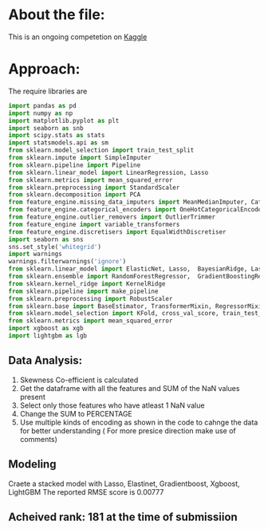 # About the file:
This is an ongoing competetion on [Kaggle](https://www.kaggle.com/c/house-prices-advanced-regression-techniques) 

# Approach:

The require libraries are 
```python
import pandas as pd
import numpy as np
import matplotlib.pyplot as plt
import seaborn as snb
import scipy.stats as stats
import statsmodels.api as sm
from sklearn.model_selection import train_test_split
from sklearn.impute import SimpleImputer
from sklearn.pipeline import Pipeline
from sklearn.linear_model import LinearRegression, Lasso
from sklearn.metrics import mean_squared_error
from sklearn.preprocessing import StandardScaler
from sklearn.decomposition import PCA
from feature_engine.missing_data_imputers import MeanMedianImputer, CategoricalVariableImputer, AddMissingIndicator
from feature_engine.categorical_encoders import OneHotCategoricalEncoder, RareLabelCategoricalEncoder,OrdinalCategoricalEncoder
from feature_engine.outlier_removers import OutlierTrimmer
from feature_engine import variable_transformers
from feature_engine.discretisers import EqualWidthDiscretiser
import seaborn as sns
sns.set_style('whitegrid')
import warnings  
warnings.filterwarnings('ignore')
from sklearn.linear_model import ElasticNet, Lasso,  BayesianRidge, LassoLarsIC
from sklearn.ensemble import RandomForestRegressor,  GradientBoostingRegressor
from sklearn.kernel_ridge import KernelRidge
from sklearn.pipeline import make_pipeline
from sklearn.preprocessing import RobustScaler
from sklearn.base import BaseEstimator, TransformerMixin, RegressorMixin, clone
from sklearn.model_selection import KFold, cross_val_score, train_test_split
from sklearn.metrics import mean_squared_error
import xgboost as xgb
import lightgbm as lgb
```

## Data Analysis:
1. Skewness Co-efficient is calculated
2. Get the dataframe with all the features and SUM of the NaN values present
3. Select only those features who have atleast 1 NaN value
4. Change the SUM to PERCENTAGE 
5. Use multiple kinds of encoding as shown in the code to cahnge the data for better understanding ( For more presice direction make use of comments)


## Modeling

Craete a stacked model with Lasso, Elastinet, Gradientboost, Xgboost, LightGBM
The reported RMSE score is 0.00777



## Acheived rank: 181 at the time of submissiion